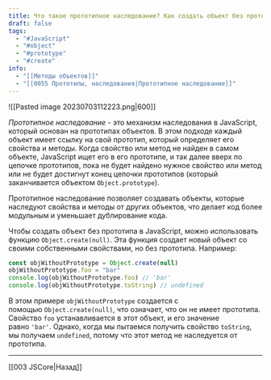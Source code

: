 ```yaml
---
title: Что такое прототипное наследование? Как создать объект без прототипа?
draft: false
tags:
  - "#JavaScript"
  - "#object"
  - "#prototype"
  - "#create"
info:
  - "[[Методы объектов]]"
  - "[[0055 Прототипы, наследования|Прототипное наследование]]"
---
```

![[Pasted image 20230703112223.png|600]]

_Прототипное наследование_ - это механизм наследования в JavaScript, который основан на прототипах объектов. В этом подходе каждый объект имеет ссылку на свой прототип, который определяет его свойства и методы. Когда свойство или метод не найден в самом объекте, JavaScript ищет его в его прототипе, и так далее вверх по цепочке прототипов, пока не будет найдено нужное свойство или метод или не будет достигнут конец цепочки прототипов (который заканчивается объектом `Object.prototype`).

Прототипное наследование позволяет создавать объекты, которые наследуют свойства и методы от других объектов, что делает код более модульным и уменьшает дублирование кода.

Чтобы создать объект без прототипа в JavaScript, можно использовать функцию `Object.create(null)`. Эта функция создает новый объект со своими собственными свойствами, но без прототипа. Например:

```javascript
const objWithoutPrototype = Object.create(null)
objWithoutPrototype.foo = "bar"
console.log(objWithoutPrototype.foo) // 'bar'
console.log(objWithoutPrototype.toString) // undefined
```

В этом примере `objWithoutPrototype` создается с помощью `Object.create(null)`, что означает, что он не имеет прототипа. Свойство `foo` устанавливается в этот объект, и его значение равно `'bar'`. Однако, когда мы пытаемся получить свойство `toString`, мы получаем `undefined`, потому что этот метод не наследуется от прототипа.

---

[[003 JSCore|Назад]]